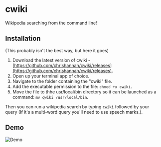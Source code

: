 # cwiki
Wikipedia searching from the command line!

## Installation
(This probably isn't the best way, but here it goes)

1. Download the latest version of cwiki - [https://github.com/chrishannah/cwiki/releases](https://github.com/chrishannah/cwiki/releases).
2. Open up your terminal app of choice.
3. Navigate to the folder containing the "cwiki" file.
4. Add the executable permission to the file: `chmod +x cwiki`.
5. Move the file to thhe usr/local/bin directory so it can be launched as a command: `mv qwiki /usr/local/bin`.

Then you can run a wikipedia search by typing `cwiki` followed by your query (If it's a multi-word query you'll need to use speech marks.). 

## Demo

![Demo](https://github.com/chrishannah/cwiki/blob/master/cwiki.gif?raw=true)


